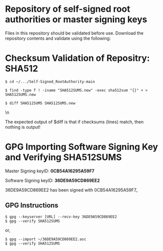 # Repository of self-signed root authorities or master signing keys

Files in this repository should be validated before use.
Download the repository contents and validate using the following:



# Checksum Validation of Repositry: SHA512

    $ cd ~/.../Self-Signed_RootAuthority-main

    $ find -type f ! -iname "SHA512SUMS.new" -exec sha512sum "{}" + > SHA512SUMS.new

    $ diff SHA512SUMS SHA512SUMS.new 


\n

The expected output of $diff is that if checksums (lines) match, then nothing is output!




# GPG Importing Software Signing Key and Verifying SHA512SUMS

Master Signing keyID: **0CB54A16295A59F7**

Software Signing keyID: **36DE9A59CD869EE2**

36DE9A59CD869EE2 has been signed with 0CB54A16295A59F7_

## GPG Instructions

    $ gpg --keyserver [URL] --recv-key 36DE9A59CD869EE2
    $ gpg --verify SHA512SUMS

or,

    $ gpg --import ~/36DE9A59CD869EE2.asc
    $ gpg --verify SHA512SUMS
